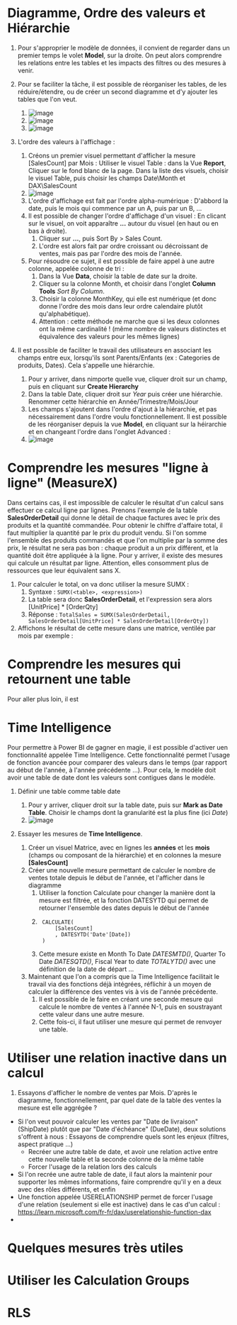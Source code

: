 # Diagramme, Ordre des valeurs et Hiérarchie 

1. Pour s'approprier le modèle de données, il convient de regarder dans un premier temps le volet **Model**, sur la droite. On peut alors comprendre les relations entre les tables et les impacts des filtres ou des mesures à venir.
2. Pour se faciliter la tâche, il est possible de réorganiser les tables, de les réduire/étendre, ou de créer un second diagramme et d'y ajouter les tables que l'on veut. 
    1. ![image](https://github.com/user-attachments/assets/80ae3b51-ed7b-4b14-a33e-71b97b9fd8dd)
    2. ![image](https://github.com/user-attachments/assets/b274da68-304d-4df4-929f-d2ddbc086aab)
    3. ![image](https://github.com/user-attachments/assets/a1f493fa-577f-4a0e-8257-187f5fa21e6d)

3. L'ordre des valeurs à l'affichage :
    1. Créons un premier visuel permettant d'afficher la mesure [SalesCount] par Mois : Utiliser le visuel Table : dans la Vue **Report**, Cliquer sur le fond blanc de la page. Dans la liste des visuels, choisir le visuel Table, puis choisir les champs Date\Month et DAX\SalesCount
    2. ![image](https://github.com/user-attachments/assets/b609f30c-a15d-4969-a9b2-83f1afb9c5ed)
    3. L'ordre d'affichage est fait par l'ordre alpha-numérique : D'abbord la date, puis le mois qui commence par un A, puis par un B, ...
    4. Il est possible de changer l'ordre d'affichage d'un visuel : En clicant sur le visuel, on voit apparaître **...** autour du visuel (en haut ou en bas à droite).
        1. Cliquer sur **...**, puis Sort By > Sales Count.
        2. L'ordre est alors fait par ordre croissant ou décroissant de ventes, mais pas par l'ordre des mois de l'année.
    5. Pour résoudre ce sujet, il est possible de faire appel à une autre colonne, appelée colonne de tri :
        1. Dans la Vue **Data**, choisir la table de date sur la droite.
        2. Cliquer su la colonne Month, et choisir dans l'onglet **Column Tools** _Sort By Column_.
        3. Choisir la colonne MonthKey, qui elle est numérique (et donc donne l'ordre des mois dans leur ordre calendaire plutôt qu'alphabétique).
        4. Attention : cette méthode ne marche que si les deux colonnes ont la même cardinalité ! (même nombre de valeurs distinctes et équivalence des valeurs pour les mêmes lignes)

5. Il est possible de faciliter le travail des utilisateurs en associant les champs entre eux, lorsqu'ils sont Parents/Enfants (ex : Categories de produits, Dates). Cela s'appelle une hiérarchie.
    1. Pour y arriver, dans nimporte quelle vue, cliquer droit sur un champ, puis en cliquant sur **Create Hierarchy**
    2. Dans la table Date, cliquer droit sur _Year_ puis créer une hiérarchie. Renommer cette hiérarchie en Année/Trimestre/Mois/Jour
    3. Les champs s'ajoutent dans l'ordre d'ajout à la hiérarchie, et pas nécessairement dans l'ordre voulu fonctionnellement. Il est possible de les réorganiser depuis la vue **Model**, en cliquant sur la héirarchie et en changeant l'ordre dans l'onglet Advanced :
    4. ![image](https://github.com/user-attachments/assets/e5d15c89-ebb1-4d49-9bdd-f40496a92647)

# Comprendre les mesures "ligne à ligne" (MeasureX)

Dans certains cas, il est impossible de calculer le résultat d'un calcul sans effectuer ce calcul ligne par lignes. Prenons l'exemple de la table **SalesOrderDetail** qui donne le détail de chaque factures avec le prix des produits et la quantité commandée. Pour obtenir le chiffre d'affaire total, il faut multiplier la quantité par le prix du produit vendu. Si l'on somme l'ensemble des produits commandés et que l'on multiplie par la somme des prix, le résultat ne sera pas bon : chaque produit a un prix différent, et la quantité doit être appliquée à la ligne. Pour y arriver, il existe des mesures qui calcule un résultat par ligne. Attention, elles consomment plus de ressources que leur équivalent sans X. 

1. Pour calculer le total, on va donc utiliser la mesure SUMX : 
    1. Syntaxe : ```SUMX(<table>, <expression>)```
    2. La table sera donc **SalesOrderDetail**, et l'expression sera alors [UnitPrice] * [OrderQty]
    3. Réponse : ```TotalSales = SUMX(SalesOrderDetail, SalesOrderDetail[UnitPrice] * SalesOrderDetail[OrderQty])```
2. Affichons le résultat de cette mesure dans une matrice, ventilée par mois par exemple :      

# Comprendre les mesures qui retournent une table 

Pour aller plus loin, il est 

# Time Intelligence

Pour permettre à Power BI de gagner en magie, il est possible d'activer uen fonctionnalité appelée Time Intelligence. Cette fonctionnalité permet l'usage de fonction avancée pour comparer des valeurs dans le temps (par rapport au début de l'année, à l'année précédente ...). Pour cela, le modèle doit avoir une table de date dont les valeurs sont contigues dans le modèle. 

1. Définir une table comme table date
    1. Pour y arriver, cliquer droit sur la table date, puis sur **Mark as Date Table**. Choisir le champs dont la granularité est la plus fine (ici _Date_)
    2. ![image](https://github.com/user-attachments/assets/afe29050-74a4-43aa-87cb-af69b49267b8)

2. Essayer les mesures de **Time Intelligence**.
    1. Créer un visuel Matrice, avec en lignes les **années** et les **mois** (champs ou composant de la hiérarchie) et en colonnes la mesure **[SalesCount]**
    2. Créer une nouvelle mesure permettant de calculer le nombre de ventes totale depuis le début de l'année, et l'afficher dans le diagramme
        1. Utiliser la fonction Calculate pour changer la manière dont la mesure est filtrée, et la fonction DATESYTD qui permet de retourner l'ensemble des dates depuis le début de l'année 
        2. ``` 
            CALCULATE(
                [SalesCount]
                , DATESYTD('Date'[Date])
            )
        3. Cette mesure existe en Month To Date _DATESMTD()_, Quarter To Date _DATESQTD()_, Fiscal Year to date _TOTALYTD()_ avec une définition de la date de départ ...
    3. Maintenant que l'on a compris que la Time Intelligence facilitait le travail via des fonctions déjà intégrées, réflichir à un moyen de calculer la différence des ventes vis à vis de l'année précédente.
        1. Il est possible de le faire en créant une seconde mesure qui calcule le nombre de ventes à l'année N-1, puis en soustrayant cette valeur dans une autre mesure.
        2. Cette fois-ci, il faut utiliser une mesure qui permet de renvoyer une table. 

# Utiliser une relation inactive dans un calcul

1. Essayons d'afficher le nombre de ventes par Mois. D'après le diagramme, fonctionnellement, par quel date de la table des ventes la mesure est elle aggrégée ?
  - Si l'on veut pouvoir calculer les ventes par "Date de livraison" (ShipDate) plutôt que par "Date d'échéance" (DueDate), deux solutions s'offrent à nous : Essayons de comprendre quels sont les enjeux (filtres, aspect pratique ...) 
    - Recréer une autre table de date, et avoir une relation active entre cette nouvelle table et la seconde colonne de la même table
    - Forcer l'usage de la relation lors des calculs
  - Si l'on recrée une autre table de date, il faut alors la maintenir pour supporter les mêmes informations, faire comprendre qu'il y en a deux avec des rôles différents, et enfin 
  - Une fonction appelée USERELATIONSHIP permet de forcer l'usage d'une relation (seulement si elle est inactive) dans le cas d'un calcul : https://learn.microsoft.com/fr-fr/dax/userelationship-function-dax
  - 

# Quelques mesures très utiles 

# Utiliser les Calculation Groups

# RLS 
